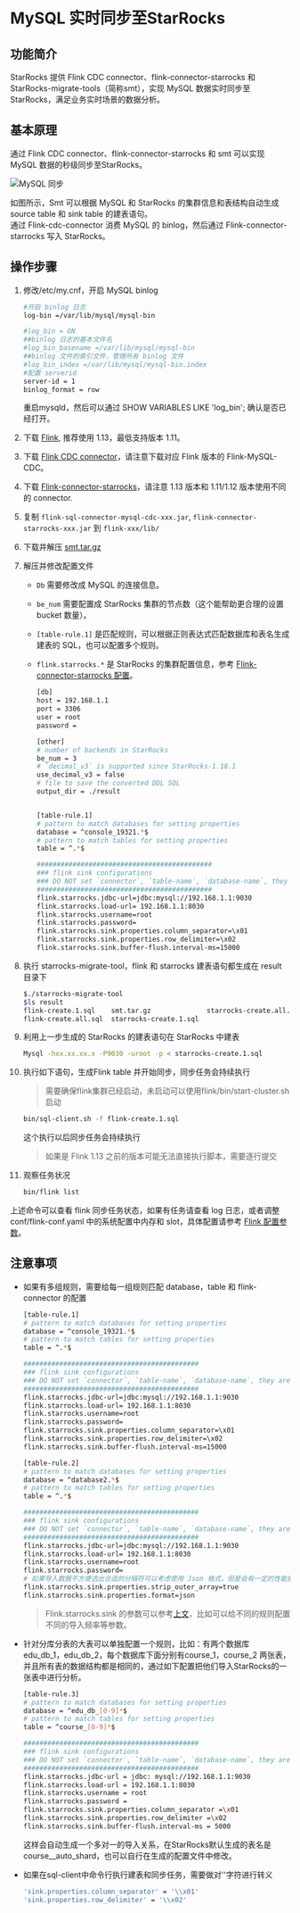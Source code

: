 # MySQL 实时同步至StarRocks

## 功能简介

StarRocks 提供 Flink CDC connector、flink-connector-starrocks 和 StarRocks-migrate-tools（简称smt），实现 MySQL 数据实时同步至 StarRocks，满足业务实时场景的数据分析。

## 基本原理

通过 Flink CDC connector、flink-connector-starrocks 和 smt 可以实现 MySQL 数据的秒级同步至StarRocks。

![MySQL 同步](../assets/4.9.2.png)

如图所示，Smt 可以根据 MySQL 和 StarRocks 的集群信息和表结构自动生成 source table 和 sink table 的建表语句。  
通过 Flink-cdc-connector 消费 MySQL 的 binlog，然后通过 Flink-connector-starrocks 写入 StarRocks。

## 操作步骤

1. 修改/etc/my.cnf，开启 MySQL binlog
  
    ``` bash
    #开启 binlog 日志
    log-bin =/var/lib/mysql/mysql-bin

    #log_bin = ON
    ##binlog 日志的基本文件名
    #log_bin_basename =/var/lib/mysql/mysql-bin
    ##binlog 文件的索引文件，管理所有 binlog 文件
    #log_bin_index =/var/lib/mysql/mysql-bin.index
    #配置 serverid
    server-id = 1
    binlog_format = row
    ```
  
    重启mysqld，然后可以通过 SHOW VARIABLES LIKE 'log_bin'; 确认是否已经打开。

2. 下载 [Flink](https://flink.apache.org/downloads.html), 推荐使用 1.13，最低支持版本 1.11。
3. 下载 [Flink CDC connector](https://github.com/ververica/flink-cdc-connectors/releases)，请注意下载对应 Flink 版本的 Flink-MySQL-CDC。
4. 下载 [Flink-connector-starrocks](https://github.com/StarRocks/flink-connector-starrocks)，请注意 1.13 版本和 1.11/1.12 版本使用不同的 connector.
5. 复制 `flink-sql-connector-mysql-cdc-xxx.jar`, `flink-connector-starrocks-xxx.jar` 到 `flink-xxx/lib/`
6. 下载并解压 [smt.tar.gz](https://www.starrocks.com/zh-CN/download/community)
7. 解压并修改配置文件
    * `Db` 需要修改成 MySQL 的连接信息。  
    * `be_num` 需要配置成 StarRocks 集群的节点数（这个能帮助更合理的设置 bucket 数量）。  
    * `[table-rule.1]` 是匹配规则，可以根据正则表达式匹配数据库和表名生成建表的 SQL，也可以配置多个规则。  
    * `flink.starrocks.*` 是 StarRocks 的集群配置信息，参考 [Flink-connector-starrocks 配置](../loading/Flink-connector-starrocks.md)。
  
        ```bash
        [db]
        host = 192.168.1.1
        port = 3306
        user = root
        password =  

        [other]
        # number of backends in StarRocks
        be_num = 3
        # `decimal_v3` is supported since StarRocks-1.18.1
        use_decimal_v3 = false
        # file to save the converted DDL SQL
        output_dir = ./result


        [table-rule.1]
        # pattern to match databases for setting properties
        database = ^console_19321.*$
        # pattern to match tables for setting properties
        table = ^.*$

        ############################################
        ### flink sink configurations
        ### DO NOT set `connector`, `table-name`, `database-name`, they are auto-generated
        ############################################
        flink.starrocks.jdbc-url=jdbc:mysql://192.168.1.1:9030
        flink.starrocks.load-url= 192.168.1.1:8030
        flink.starrocks.username=root
        flink.starrocks.password=
        flink.starrocks.sink.properties.column_separator=\x01
        flink.starrocks.sink.properties.row_delimiter=\x02
        flink.starrocks.sink.buffer-flush.interval-ms=15000
        ```

8. 执行 starrocks-migrate-tool，flink 和 starrocks 建表语句都生成在 result 目录下

    ```bash
    $./starrocks-migrate-tool
    $ls result
    flink-create.1.sql    smt.tar.gz              starrocks-create.all.sql
    flink-create.all.sql  starrocks-create.1.sql
    ```

9. 利用上一步生成的 StarRocks 的建表语句在 StarRocks 中建表

    ```bash
    Mysql -hxx.xx.xx.x -P9030 -uroot -p < starrocks-create.1.sql
    ```

10. 执行如下语句，生成Flink table 并开始同步，同步任务会持续执行

    > 需要确保flink集群已经启动，未启动可以使用flink/bin/start-cluster.sh启动

    ```bash
    bin/sql-client.sh -f flink-create.1.sql
    ```

    这个执行以后同步任务会持续执行
    > 如果是 Flink 1.13 之前的版本可能无法直接执行脚本，需要逐行提交

11. 观察任务状况
  
    ```bash
    bin/flink list 
    ```

  上述命令可以查看 flink 同步任务状态，如果有任务请查看 log 日志，或者调整 conf/flink-conf.yaml 中的系统配置中内存和 slot，具体配置请参考 [Flink 配置参数](https://nightlies.apache.org/flink/flink-docs-master/zh/docs/deployment/config/)。

## 注意事项

* 如果有多组规则，需要给每一组规则匹配 database，table 和 flink-connector 的配置

    ```bash
    [table-rule.1]
    # pattern to match databases for setting properties
    database = ^console_19321.*$
    # pattern to match tables for setting properties
    table = ^.*$

    ############################################
    ### flink sink configurations
    ### DO NOT set `connector`, `table-name`, `database-name`, they are auto-generated
    ############################################
    flink.starrocks.jdbc-url=jdbc:mysql://192.168.1.1:9030
    flink.starrocks.load-url= 192.168.1.1:8030
    flink.starrocks.username=root
    flink.starrocks.password=
    flink.starrocks.sink.properties.column_separator=\x01
    flink.starrocks.sink.properties.row_delimiter=\x02
    flink.starrocks.sink.buffer-flush.interval-ms=15000

    [table-rule.2]
    # pattern to match databases for setting properties
    database = ^database2.*$
    # pattern to match tables for setting properties
    table = ^.*$

    ############################################
    ### flink sink configurations
    ### DO NOT set `connector`, `table-name`, `database-name`, they are auto-generated
    ############################################
    flink.starrocks.jdbc-url=jdbc:mysql://192.168.1.1:9030
    flink.starrocks.load-url= 192.168.1.1:8030
    flink.starrocks.username=root
    flink.starrocks.password=
    # 如果导入数据不方便选出合适的分隔符可以考虑使用 Json 格式，但是会有一定的性能损失, 使用方法：用以下参数替换 flink.starrocks.sink.properties.column_separator 和 flink.starrocks.sink.properties.row_delimiter 参数
    flink.starrocks.sink.properties.strip_outer_array=true
    flink.starrocks.sink.properties.format=json
    ```

  > Flink.starrocks.sink 的参数可以参考[上文](#使用步骤)，比如可以给不同的规则配置不同的导入频率等参数。

* 针对分库分表的大表可以单独配置一个规则，比如：有两个数据库 edu_db_1，edu_db_2，每个数据库下面分别有course_1，course_2 两张表，并且所有表的数据结构都是相同的，通过如下配置把他们导入StarRocks的一张表中进行分析。

    ``` bash
    [table-rule.3]
    # pattern to match databases for setting properties
    database = ^edu_db_[0-9]*$
    # pattern to match tables for setting properties
    table = ^course_[0-9]*$

    ############################################
    ### flink sink configurations
    ### DO NOT set `connector`, `table-name`, `database-name`, they are auto-generated
    ############################################
    flink.starrocks.jdbc-url = jdbc: mysql://192.168.1.1:9030
    flink.starrocks.load-url = 192.168.1.1:8030
    flink.starrocks.username = root
    flink.starrocks.password =
    flink.starrocks.sink.properties.column_separator =\x01
    flink.starrocks.sink.properties.row_delimiter =\x02
    flink.starrocks.sink.buffer-flush.interval-ms = 5000
    ```

    这样会自动生成一个多对一的导入关系，在StarRocks默认生成的表名是 course__auto_shard，也可以自行在生成的配置文件中修改。

* 如果在sql-client中命令行执行建表和同步任务，需要做对'\'字符进行转义

    ``` bash
    'sink.properties.column_separator' = '\\x01'
    'sink.properties.row_delimiter' = '\\x02'  
    ```
